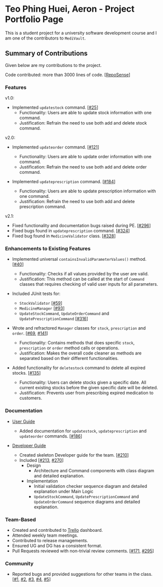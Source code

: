 # Teo Phing Huei, Aeron - Project Portfolio Page

This is a student project for a university software development course and I am one of the contributors to `MediVault`.

## Summary of Contributions

Given below are my contributions to the project.

Code contributed: more than 3000 lines of
code. [[RepoSense](https://nus-cs2113-ay2122s1.github.io/tp-dashboard/?search=a-tph&sort=groupTitle&sortWithin=title&timeframe=commit&mergegroup=&groupSelect=groupByRepos&breakdown=true&checkedFileTypes=docs~functional-code~test-code~other&since=2021-09-25&tabOpen=true&tabType=authorship&tabAuthor=a-tph&tabRepo=AY2122S1-CS2113T-T10-1%2Ftp%5Bmaster%5D&authorshipIsMergeGroup=false&authorshipFileTypes=docs~functional-code~test-code&authorshipIsBinaryFileTypeChecked=false)]

### Features

v1.0:

* Implemented `updatestock` command. [[#25](https://github.com/AY2122S1-CS2113T-T10-1/tp/pull/25)]
    * Functionality: Users are able to update stock information with one command.
    * Justification: Refrain the need to use both add and delete stock command.

v2.0:

* Implemented `updateorder` command. [[#121](https://github.com/AY2122S1-CS2113T-T10-1/tp/pull/121)]
    * Functionality: Users are able to update order information with one command.
    * Justification: Refrain the need to use both add and delete order command.

* Implemented `updateprescription` command. [[#184](https://github.com/AY2122S1-CS2113T-T10-1/tp/pull/184)]
    * Functionality: Users are able to update prescription information with one command.
    * Justification: Refrain the need to use both add and delete prescription command.

v2.1:

* Fixed functionality and documentation bugs raised during PE. [[#296](https://github.com/AY2122S1-CS2113T-T10-1/tp/pull/296)]
* Fixed bugs found in `updateprescription` command. [[#324](https://github.com/AY2122S1-CS2113T-T10-1/tp/pull/324)]
* Fixed bug found in `MedicineValidator` class. [[#328](https://github.com/AY2122S1-CS2113T-T10-1/tp/pull/328)]

### Enhancements to Existing Features

* Implemented universal `containsInvalidParameterValues()` method. [[#40](https://github.com/AY2122S1-CS2113T-T10-1/tp/pull/40)]
    * Functionality: Checks if all values provided by the user are valid.
    * Justification: This method can be called at the start of `Command` classes that requires checking of valid user
      inputs for all parameters.

* Included JUnit tests for:
    * `StockValidator` [[#59](https://github.com/AY2122S1-CS2113T-T10-1/tp/pull/59)]
    * `MedicineManager` [[#93](https://github.com/AY2122S1-CS2113T-T10-1/tp/pull/93)]
    * `UpdateStockCommand`, `UpdateOrderCommand` and `UpdatePrescriptionCommand` [[#316](https://github.com/AY2122S1-CS2113T-T10-1/tp/pull/316)]

* Wrote and refractored `Manager` classes for `stock`, `prescription` and `order`. [[#69](https://github.com/AY2122S1-CS2113T-T10-1/tp/pull/69), [#141](https://github.com/AY2122S1-CS2113T-T10-1/tp/pull/141)]
    * Functionality: Contains methods that does specific `stock`, `prescription` or `order` method calls or operations.
    * Justification: Makes the overall code cleaner as methods are separated based on their different functionalities.

* Added functionality for `deletestock` command to delete all expired stocks. [[#135](https://github.com/AY2122S1-CS2113T-T10-1/tp/pull/135)]
    * Functionality: Users can delete stocks given a specific date. All current existing stocks before the given
      specific date will be deleted.
    * Justification: Prevents user from prescribing expired medication to customers.

### Documentation

* [User Guide](../UserGuide.md)
    * Added documentation for `updatestock`, `updateprescription` and `updateorder` commands. [[#186](https://github.com/AY2122S1-CS2113T-T10-1/tp/pull/186)]

* [Developer Guide](../DeveloperGuide.md)
    * Created skeleton Developer guide for the team. [[#210](https://github.com/AY2122S1-CS2113T-T10-1/tp/pull/210)]
    * Included [[#213](https://github.com/AY2122S1-CS2113T-T10-1/tp/pull/213), [#270](https://github.com/AY2122S1-CS2113T-T10-1/tp/pull/270)]
        * Design
            * Architecture and Command components with class diagram and detailed explanation.
        * Implementation
            * Initial validation checker sequence diagram and detailed explanation under Main Logic
            * `UpdateStockCommand`, `UpdatePrescriptionCommand` and `UpdateOrderCommand` sequence diagrams and detailed
              explanation.

### Team-Based

* Created and contributed to [Trello](https://trello.com/b/nMVm0vgz/cs2113t-user-stories) dashboard.
* Attended weekly team meetings.
* Contributed to release managements.
* Ensured UG and DG has a consistent format.
* Pull Requests reviewed with non-trivial review comments. [[#171](https://github.com/AY2122S1-CS2113T-T10-1/tp/pull/171), [#295](https://github.com/AY2122S1-CS2113T-T10-1/tp/pull/295)]

### Community

* Reported bugs and provided suggestions for other teams in the class. [[#1](https://github.com/a-tph/ped/issues/1), [#2](https://github.com/a-tph/ped/issues/2), [#3](https://github.com/a-tph/ped/issues/3), [#4](https://github.com/a-tph/ped/issues/4), [#5](https://github.com/a-tph/ped/issues/5)]